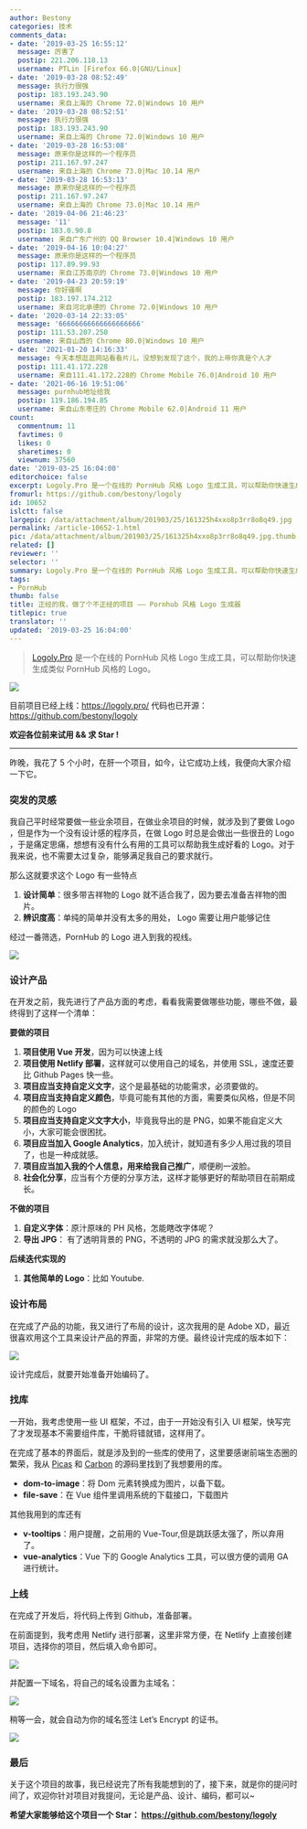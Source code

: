 ```yaml
---
author: Bestony
categories: 技术
comments_data:
- date: '2019-03-25 16:55:12'
  message: 厉害了
  postip: 221.206.118.13
  username: PTLin [Firefox 66.0|GNU/Linux]
- date: '2019-03-28 08:52:49'
  message: 执行力很强
  postip: 183.193.243.90
  username: 来自上海的 Chrome 72.0|Windows 10 用户
- date: '2019-03-28 08:52:51'
  message: 执行力很强
  postip: 183.193.243.90
  username: 来自上海的 Chrome 72.0|Windows 10 用户
- date: '2019-03-28 16:53:08'
  message: 原来你是这样的一个程序员
  postip: 211.167.97.247
  username: 来自上海的 Chrome 73.0|Mac 10.14 用户
- date: '2019-03-28 16:53:13'
  message: 原来你是这样的一个程序员
  postip: 211.167.97.247
  username: 来自上海的 Chrome 73.0|Mac 10.14 用户
- date: '2019-04-06 21:46:23'
  message: '11'
  postip: 183.0.90.8
  username: 来自广东广州的 QQ Browser 10.4|Windows 10 用户
- date: '2019-04-16 10:04:27'
  message: 原来你是这样的一个程序员
  postip: 117.89.99.93
  username: 来自江苏南京的 Chrome 73.0|Windows 10 用户
- date: '2019-04-23 20:59:19'
  message: 你好骚啊
  postip: 183.197.174.212
  username: 来自河北承德的 Chrome 72.0|Windows 10 用户
- date: '2020-03-14 22:33:05'
  message: '66666666666666666666'
  postip: 111.53.207.250
  username: 来自山西的 Chrome 80.0|Windows 10 用户
- date: '2021-01-20 14:16:33'
  message: 今天本想逛逛网站看看片儿，没想到发现了这个，我的上帝你真是个人才
  postip: 111.41.172.228
  username: 来自111.41.172.228的 Chrome Mobile 76.0|Android 10 用户
- date: '2021-06-16 19:51:06'
  message: purnhub地址给我
  postip: 119.186.194.85
  username: 来自山东枣庄的 Chrome Mobile 62.0|Android 11 用户
count:
  commentnum: 11
  favtimes: 0
  likes: 0
  sharetimes: 0
  viewnum: 37560
date: '2019-03-25 16:04:00'
editorchoice: false
excerpt: Logoly.Pro 是一个在线的 PornHub 风格 Logo 生成工具，可以帮助你快速生成类似 PornHub 风格的 Logo。
fromurl: https://github.com/bestony/logoly
id: 10652
islctt: false
largepic: /data/attachment/album/201903/25/161325h4xxo8p3rr8o8q49.jpg
permalink: /article-10652-1.html
pic: /data/attachment/album/201903/25/161325h4xxo8p3rr8o8q49.jpg.thumb.jpg
related: []
reviewer: ''
selector: ''
summary: Logoly.Pro 是一个在线的 PornHub 风格 Logo 生成工具，可以帮助你快速生成类似 PornHub 风格的 Logo。
tags:
- PornHub
thumb: false
title: 正经的我，做了个不正经的项目 —— Pornhub 风格 Logo 生成器
titlepic: true
translator: ''
updated: '2019-03-25 16:04:00'
---
```



> 
> [Logoly.Pro](https://logoly.pro/) 是一个在线的 PornHub 风格 Logo 生成工具，可以帮助你快速生成类似 PornHub 风格的 Logo。
> 
> 
> 


![](/data/attachment/album/201903/25/161325h4xxo8p3rr8o8q49.jpg)


目前项目已经上线：<https://logoly.pro/> 代码也已开源：<https://github.com/bestony/logoly>


**欢迎各位前来试用 && 求 Star !**




---


昨晚，我花了 5 个小时，在肝一个项目，如今，让它成功上线，我便向大家介绍一下它。


### 突发的灵感


我自己平时经常要做一些业余项目，在做业余项目的时候，就涉及到了要做 Logo ，但是作为一个没有设计感的程序员，在做 Logo 时总是会做出一些很丑的 Logo ，于是痛定思痛，想想有没有什么有用的工具可以帮助我生成好看的 Logo。对于我来说，也不需要太过复杂，能够满足我自己的要求就行。


那么这就要求这个 Logo 有一些特点


1. **设计简单**：很多带吉祥物的 Logo 就不适合我了，因为要去准备吉祥物的图片。
2. **辨识度高**：单纯的简单并没有太多的用处， Logo 需要让用户能够记住


经过一番筛选，PornHub 的 Logo 进入到我的视线。


![](/data/attachment/album/201903/25/160436b9cxba8bkc9i2qz6.png)


### 设计产品


在开发之前，我先进行了产品方面的考虑，看看我需要做哪些功能，哪些不做，最终得到了这样一个清单：


**要做的项目**


1. **项目使用 Vue 开发**，因为可以快速上线
2. **项目使用 Netlify 部署**，这样就可以使用自己的域名，并使用 SSL，速度还要比 Github Pages 快一些。
3. **项目应当支持自定义文字**，这个是最基础的功能需求，必须要做的。
4. **项目应当支持自定义颜色**，毕竟可能有其他的方面，需要类似风格，但是不同的颜色的 Logo
5. **项目应当支持自定义文字大小**，毕竟我导出的是 PNG，如果不能自定义大小，大家可能会很困扰。
6. **项目应当加入 Google Analytics**，加入统计，就知道有多少人用过我的项目了，也是一种成就感。
7. **项目应当加入我的个人信息，用来给我自己推广**，顺便刷一波脸。
8. **社会化分享**，应当有个方便的分享方法，这样才能够更好的帮助项目在前期成长。


**不做的项目**


1. **自定义字体**：原汁原味的 PH 风格，怎能瞎改字体呢？
2. **导出 JPG**： 有了透明背景的 PNG，不透明的 JPG 的需求就没那么大了。


**后续迭代实现的**


1. **其他简单的 Logo**：比如 Youtube.


### 设计布局


在完成了产品的功能，我又进行了布局的设计，这次我用的是 Adobe XD，最近很喜欢用这个工具来设计产品的界面，非常的方便。最终设计完成的版本如下：


![](/data/attachment/album/201903/25/160436ontnip757pznpg1c.png)


设计完成后，就要开始准备开始编码了。


### 找库


一开始，我考虑使用一些 UI 框架，不过，由于一开始没有引入 UI 框架，快写完了才发现基本不需要组件库，干脆将错就错，这样用了。


在完成了基本的界面后，就是涉及到的一些库的使用了，这里要感谢前端生态圈的繁荣，我从 [Picas](https://picas.now.sh/) 和 [Carbon](https://carbon.now.sh/) 的源码里找到了我想要用的库。


* **dom-to-image**：将 Dom 元素转换成为图片，以备下载。
* **file-save**：在 Vue 组件里调用系统的下载接口，下载图片


其他我用到的库还有


* **v-tooltips**：用户提醒，之前用的 Vue-Tour,但是跳跃感太强了，所以弃用了。
* **vue-analytics**：Vue 下的 Google Analytics 工具，可以很方便的调用 GA 进行统计。


### 上线


在完成了开发后，将代码上传到 Github，准备部署。


在前面提到，我考虑用 Netlify 进行部署，这里非常方便，在 Netlify 上直接创建项目，选择你的项目，然后填入命令即可。


![](/data/attachment/album/201903/25/160437o8fvtft8nfvt0855.png)


并配置一下域名，将自己的域名设置为主域名：


![](/data/attachment/album/201903/25/160437xbzxboyf550f0yjo.png)


稍等一会，就会自动为你的域名签注 Let’s Encrypt 的证书。


![](/data/attachment/album/201903/25/160438vhtuhq47gkh3ih3u.png)


### 最后


关于这个项目的故事，我已经说完了所有我能想到的了，接下来，就是你的提问时间了，欢迎你针对项目对我提问，无论是产品、设计、编码，都可以~


**希望大家能够给这个项目一个 Star： <https://github.com/bestony/logoly>**